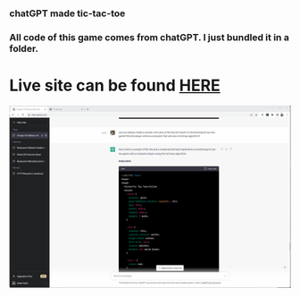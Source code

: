 ### chatGPT made tic-tac-toe
### All code of this game comes from chatGPT. I just bundled it in a folder.

# Live site can be found [HERE](https://syedshaon.github.io/chatGPT-tic-tac-toe/)

![Screen Recording of chatGPT](/tic-tac-toe-2.gif)
